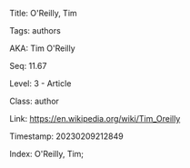 Title:  O'Reilly, Tim

Tags:   authors

AKA:    Tim O'Reilly

Seq:    11.67

Level:  3 - Article

Class:  author

Link:   https://en.wikipedia.org/wiki/Tim_Oreilly

Timestamp: 20230209212849

Index:  O'Reilly, Tim; 
